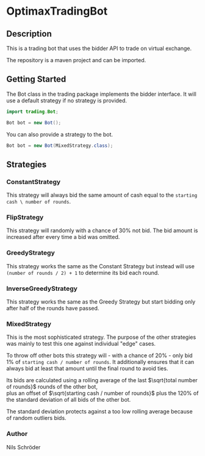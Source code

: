 # OptimaxTradingBot

## Description

This is a trading bot that uses the bidder API to trade on virtual exchange.

The repository is a maven project and can be imported. 

## Getting Started


The Bot class in the trading package implements the bidder interface.
It will use a default strategy if no strategy is provided.

````java
import trading.Bot;

Bot bot = new Bot();
````

You can also provide a strategy to the bot.


````java
Bot bot = new Bot(MixedStrategy.class);
````

## Strategies

### ConstantStrategy

This strategy will always bid the same amount of cash equal to the `starting cash \ number of rounds`.

### FlipStrategy

This strategy will randomly with a chance of 30% not bid. The bid amount is increased after every time a bid was omitted.

### GreedyStrategy

This strategy works the same as the Constant Strategy but instead will use `(number of rounds / 2) + 1` to determine its bid each round.

### InverseGreedyStrategy

This strategy works the same as the Greedy Strategy but start bidding only after half of the rounds have passed.

### MixedStrategy

This is the most sophisticated strategy.
The purpose of the other strategies was mainly to test this one against individual "edge" cases.

To throw off other bots this strategy will - with a chance of 20% - only bid 1% of `starting cash / number of rounds`.
It additionally ensures that it can always bid at least that amount until the final round to avoid ties.

Its bids are calculated using a rolling average of the last $\sqrt{total number of rounds}$ rounds of the other bot,  
plus an offset of $\sqrt{starting cash / number of rounds}$ plus the 120% of the standard deviation of all bids of the other bot.

The standard deviation protects against a too low rolling average because of random outliers bids.


### Author
Nils Schröder